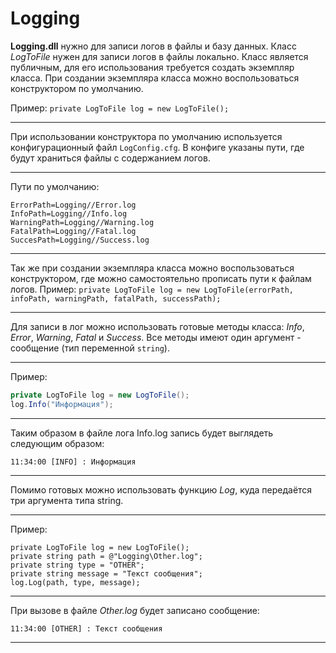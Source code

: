 # Logging

**Logging.dll** нужно для записи логов в файлы и базу данных. 
Класс *LogToFile* нужен для записи логов в файлы локально.
Класс является публичным, для его использования требуется создать экземпляр класса.
При создании экземпляра класса можно воспользоваться конструктором по умолчанию.

Пример: `private LogToFile log = new LogToFile();`
___
При использовании конструктора по умолчанию используется конфигурационный файл `LogConfig.cfg`. В конфиге указаны пути, где будут храниться файлы с содержанием логов.
___
Пути по умолчанию:
```config
ErrorPath=Logging//Error.log
InfoPath=Logging//Info.log
WarningPath=Logging//Warning.log
FatalPath=Logging//Fatal.log
SuccesPath=Logging//Success.log  
```
___
Так же при создании экземпляра класса можно воспользоваться конструктором, где можно самостоятельно прописать пути к файлам логов. Пример: `private LogToFile log = new LogToFile(errorPath, infoPath, warningPath, fatalPath, successPath);`
___
Для записи в лог можно использовать готовые методы класса: *Info*, *Error*, *Warning*, *Fatal* и *Success*. Все методы имеют один аргумент - сообщение (тип переменной `string`).
___
Пример:
```csharp
private LogToFile log = new LogToFile();  
log.Info("Информация");
```
___
Таким образом в файле лога Info.log запись будет выглядеть следующим образом:
```
11:34:00 [INFO] : Информация
```
___
Помимо готовых можно использовать функцию *Log*, куда передаётся три аргумента типа string.
___
Пример:
```
private LogToFile log = new LogToFile(); 
private string path = @"Logging\Other.log"; 
private string type = "OTHER";
private string message = "Текст сообщения";
log.Log(path, type, message);
```
___
При вызове в файле *Other.log* будет записано сообщение:
```
11:34:00 [OTHER] : Текст сообщения
```
___
